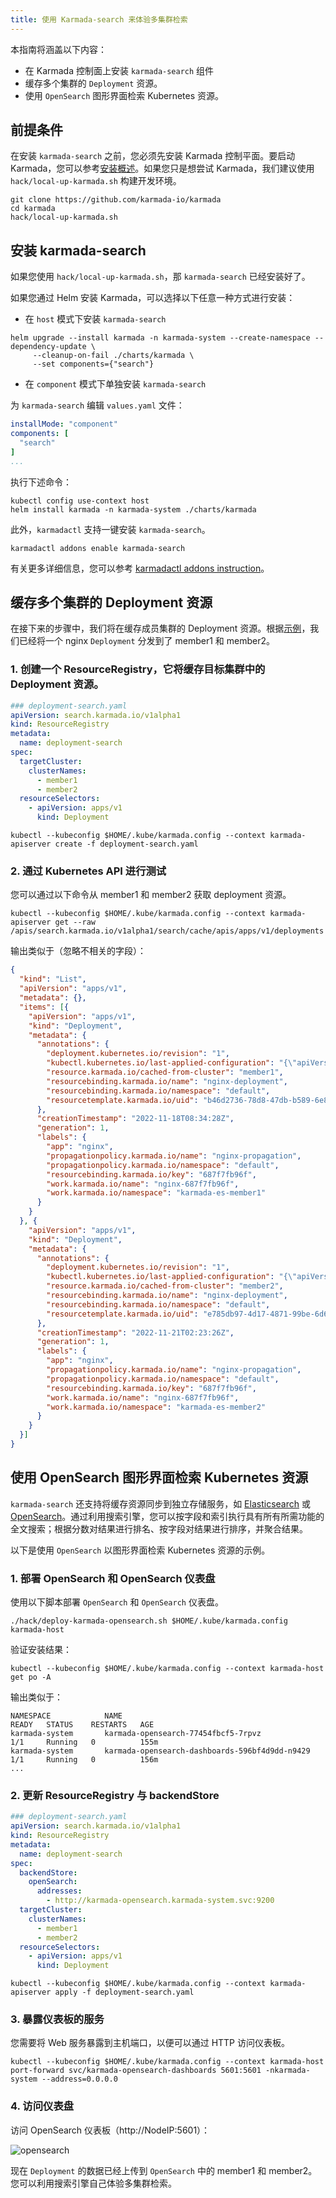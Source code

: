 ```yaml
---
title: 使用 Karmada-search 来体验多集群检索
---
```


本指南将涵盖以下内容：

* 在 Karmada 控制面上安装 `karmada-search` 组件
* 缓存多个集群的 `Deployment` 资源。
* 使用 `OpenSearch` 图形界面检索 Kubernetes 资源。

## 前提条件

在安装 `karmada-search` 之前，您必须先安装 Karmada 控制平面。要启动 Karmada，您可以参考[安装概述](../installation/installation.md)。如果您只是想尝试 Karmada，我们建议使用 `hack/local-up-karmada.sh` 构建开发环境。

```shell
git clone https://github.com/karmada-io/karmada
cd karmada
hack/local-up-karmada.sh
```

## 安装 karmada-search

如果您使用 `hack/local-up-karmada.sh`，那 `karmada-search` 已经安装好了。

如果您通过 Helm 安装 Karmada，可以选择以下任意一种方式进行安装：

* 在 `host` 模式下安装 `karmada-search`
```shell
helm upgrade --install karmada -n karmada-system --create-namespace --dependency-update \
     --cleanup-on-fail ./charts/karmada \
     --set components={"search"}
```

* 在 `component` 模式下单独安装 `karmada-search`

为 `karmada-search` 编辑 `values.yaml` 文件：
```yaml
installMode: "component"
components: [
  "search"
]
...
```

执行下述命令：
```shell
kubectl config use-context host
helm install karmada -n karmada-system ./charts/karmada
```

此外，`karmadactl` 支持一键安装 `karmada-search`。
```shell
karmadactl addons enable karmada-search
```
有关更多详细信息，您可以参考 [karmadactl addons instruction](../reference/karmadactl/karmadactl-commands/karmadactl_addons.md)。

## 缓存多个集群的 Deployment 资源

在接下来的步骤中，我们将在缓存成员集群的 Deployment 资源。根据[示例](../get-started/nginx-example.md)，我们已经将一个 nginx `Deployment` 分发到了 member1 和 member2。

### 1. 创建一个 ResourceRegistry，它将缓存目标集群中的 Deployment 资源。

```yaml
### deployment-search.yaml
apiVersion: search.karmada.io/v1alpha1
kind: ResourceRegistry
metadata:
  name: deployment-search
spec:
  targetCluster:
    clusterNames:
      - member1
      - member2
  resourceSelectors:
    - apiVersion: apps/v1
      kind: Deployment
```

```shell
kubectl --kubeconfig $HOME/.kube/karmada.config --context karmada-apiserver create -f deployment-search.yaml
```

### 2. 通过 Kubernetes API 进行测试

您可以通过以下命令从 member1 和 member2 获取 deployment 资源。

```shell
kubectl --kubeconfig $HOME/.kube/karmada.config --context karmada-apiserver get --raw /apis/search.karmada.io/v1alpha1/search/cache/apis/apps/v1/deployments
```

输出类似于（忽略不相关的字段）：

```json
{
  "kind": "List",
  "apiVersion": "apps/v1",
  "metadata": {},
  "items": [{
    "apiVersion": "apps/v1",
    "kind": "Deployment",
    "metadata": {
      "annotations": {
        "deployment.kubernetes.io/revision": "1",
        "kubectl.kubernetes.io/last-applied-configuration": "{\"apiVersion\":\"apps/v1\",\"kind\":\"Deployment\",\"metadata\":{\"annotations\":{},\"labels\":{\"app\":\"nginx\"},\"name\":\"nginx\",\"namespace\":\"default\"},\"spec\":{\"replicas\":2,\"selector\":{\"matchLabels\":{\"app\":\"nginx\"}},\"template\":{\"metadata\":{\"labels\":{\"app\":\"nginx\"}},\"spec\":{\"containers\":[{\"image\":\"nginx\",\"name\":\"nginx\"}]}}}}\n",
        "resource.karmada.io/cached-from-cluster": "member1",
        "resourcebinding.karmada.io/name": "nginx-deployment",
        "resourcebinding.karmada.io/namespace": "default",
        "resourcetemplate.karmada.io/uid": "b46d2736-78d8-47db-b589-6e819139ba33"
      },
      "creationTimestamp": "2022-11-18T08:34:28Z",
      "generation": 1,
      "labels": {
        "app": "nginx",
        "propagationpolicy.karmada.io/name": "nginx-propagation",
        "propagationpolicy.karmada.io/namespace": "default",
        "resourcebinding.karmada.io/key": "687f7fb96f",
        "work.karmada.io/name": "nginx-687f7fb96f",
        "work.karmada.io/namespace": "karmada-es-member1"
      }
    }
  }, {
    "apiVersion": "apps/v1",
    "kind": "Deployment",
    "metadata": {
      "annotations": {
        "deployment.kubernetes.io/revision": "1",
        "kubectl.kubernetes.io/last-applied-configuration": "{\"apiVersion\":\"apps/v1\",\"kind\":\"Deployment\",\"metadata\":{\"annotations\":{},\"labels\":{\"app\":\"nginx\"},\"name\":\"nginx\",\"namespace\":\"default\"},\"spec\":{\"replicas\":2,\"selector\":{\"matchLabels\":{\"app\":\"nginx\"}},\"template\":{\"metadata\":{\"labels\":{\"app\":\"nginx\"}},\"spec\":{\"containers\":[{\"image\":\"nginx\",\"name\":\"nginx\"}]}}}}\n",
        "resource.karmada.io/cached-from-cluster": "member2",
        "resourcebinding.karmada.io/name": "nginx-deployment",
        "resourcebinding.karmada.io/namespace": "default",
        "resourcetemplate.karmada.io/uid": "e785db97-4d17-4871-99be-6d629c556b89"
      },
      "creationTimestamp": "2022-11-21T02:23:26Z",
      "generation": 1,
      "labels": {
        "app": "nginx",
        "propagationpolicy.karmada.io/name": "nginx-propagation",
        "propagationpolicy.karmada.io/namespace": "default",
        "resourcebinding.karmada.io/key": "687f7fb96f",
        "work.karmada.io/name": "nginx-687f7fb96f",
        "work.karmada.io/namespace": "karmada-es-member2"
      }
    }
  }]
}
```

## 使用 OpenSearch 图形界面检索 Kubernetes 资源

`karmada-search` 还支持将缓存资源同步到独立存储服务，如 [Elasticsearch](https://en.wikipedia.org/wiki/Elasticsearch) 或 [OpenSearch](https://github.com/opensearch-project/OpenSearch)。通过利用搜索引擎，您可以按字段和索引执行具有所有所需功能的全文搜索；根据分数对结果进行排名、按字段对结果进行排序，并聚合结果。

以下是使用 `OpenSearch` 以图形界面检索 Kubernetes 资源的示例。

### 1. 部署 OpenSearch 和 OpenSearch 仪表盘

使用以下脚本部署 `OpenSearch` 和 `OpenSearch` 仪表盘。

```shell
./hack/deploy-karmada-opensearch.sh $HOME/.kube/karmada.config karmada-host
```

验证安装结果：

```shell
kubectl --kubeconfig $HOME/.kube/karmada.config --context karmada-host get po -A
```

输出类似于：

```
NAMESPACE            NAME                                                   READY   STATUS    RESTARTS   AGE
karmada-system       karmada-opensearch-77454fbcf5-7rpvz                    1/1     Running   0          155m
karmada-system       karmada-opensearch-dashboards-596bf4d9dd-n9429         1/1     Running   0          156m
...
```

### 2. 更新 ResourceRegistry 与 backendStore

```yaml
### deployment-search.yaml
apiVersion: search.karmada.io/v1alpha1
kind: ResourceRegistry
metadata:
  name: deployment-search
spec:
  backendStore:
    openSearch:
      addresses:
        - http://karmada-opensearch.karmada-system.svc:9200
  targetCluster:
    clusterNames:
      - member1
      - member2
  resourceSelectors:
    - apiVersion: apps/v1
      kind: Deployment
```

```shell
kubectl --kubeconfig $HOME/.kube/karmada.config --context karmada-apiserver apply -f deployment-search.yaml
```

### 3. 暴露仪表板的服务

您需要将 Web 服务暴露到主机端口，以便可以通过 HTTP 访问仪表板。

```shell
kubectl --kubeconfig $HOME/.kube/karmada.config --context karmada-host port-forward svc/karmada-opensearch-dashboards 5601:5601 -nkarmada-system --address=0.0.0.0
```

### 4. 访问仪表盘

访问 OpenSearch 仪表板（http://NodeIP:5601）：

![opensearch](../resources/tutorials/opensearch.png)

现在 `Deployment` 的数据已经上传到 `OpenSearch` 中的 member1 和 member2。您可以利用搜索引擎自己体验多集群检索。